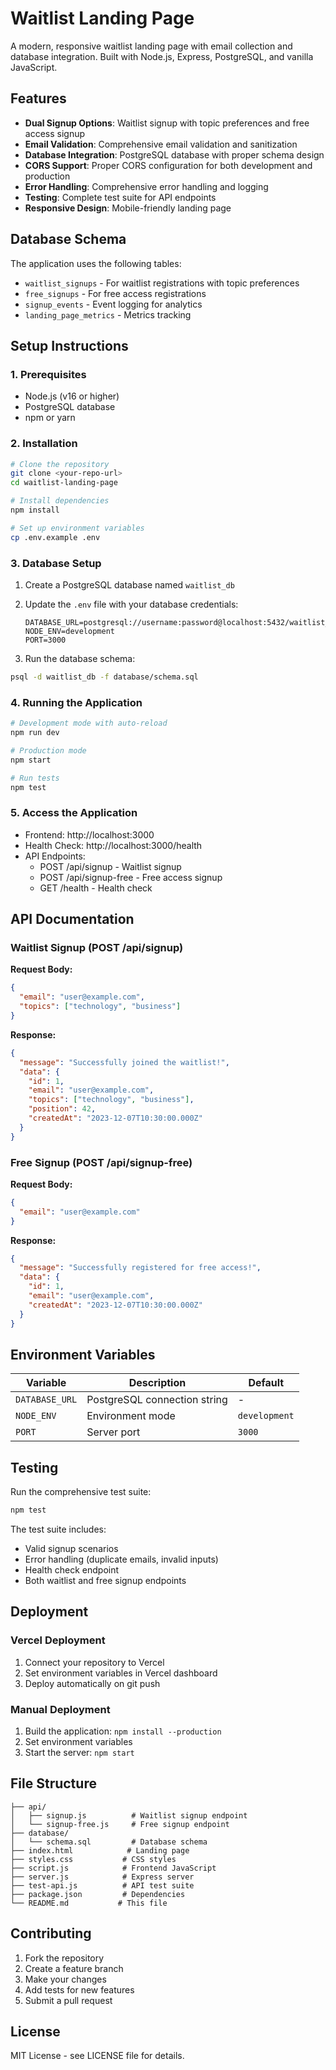 # Waitlist Landing Page

A modern, responsive waitlist landing page with email collection and database integration. Built with Node.js, Express, PostgreSQL, and vanilla JavaScript.

## Features

- **Dual Signup Options**: Waitlist signup with topic preferences and free access signup
- **Email Validation**: Comprehensive email validation and sanitization
- **Database Integration**: PostgreSQL database with proper schema design
- **CORS Support**: Proper CORS configuration for both development and production
- **Error Handling**: Comprehensive error handling and logging
- **Testing**: Complete test suite for API endpoints
- **Responsive Design**: Mobile-friendly landing page

## Database Schema

The application uses the following tables:
- `waitlist_signups` - For waitlist registrations with topic preferences
- `free_signups` - For free access registrations
- `signup_events` - Event logging for analytics
- `landing_page_metrics` - Metrics tracking

## Setup Instructions

### 1. Prerequisites

- Node.js (v16 or higher)
- PostgreSQL database
- npm or yarn

### 2. Installation

```bash
# Clone the repository
git clone <your-repo-url>
cd waitlist-landing-page

# Install dependencies
npm install

# Set up environment variables
cp .env.example .env
```

### 3. Database Setup

1. Create a PostgreSQL database named `waitlist_db`
2. Update the `.env` file with your database credentials:
   ```
   DATABASE_URL=postgresql://username:password@localhost:5432/waitlist_db
   NODE_ENV=development
   PORT=3000
   ```

3. Run the database schema:
```bash
psql -d waitlist_db -f database/schema.sql
```

### 4. Running the Application

```bash
# Development mode with auto-reload
npm run dev

# Production mode
npm start

# Run tests
npm test
```

### 5. Access the Application

- Frontend: http://localhost:3000
- Health Check: http://localhost:3000/health
- API Endpoints:
  - POST /api/signup - Waitlist signup
  - POST /api/signup-free - Free access signup
  - GET /health - Health check

## API Documentation

### Waitlist Signup (POST /api/signup)

**Request Body:**
```json
{
  "email": "user@example.com",
  "topics": ["technology", "business"]
}
```

**Response:**
```json
{
  "message": "Successfully joined the waitlist!",
  "data": {
    "id": 1,
    "email": "user@example.com",
    "topics": ["technology", "business"],
    "position": 42,
    "createdAt": "2023-12-07T10:30:00.000Z"
  }
}
```

### Free Signup (POST /api/signup-free)

**Request Body:**
```json
{
  "email": "user@example.com"
}
```

**Response:**
```json
{
  "message": "Successfully registered for free access!",
  "data": {
    "id": 1,
    "email": "user@example.com",
    "createdAt": "2023-12-07T10:30:00.000Z"
  }
}
```

## Environment Variables

| Variable | Description | Default |
|----------|-------------|---------|
| `DATABASE_URL` | PostgreSQL connection string | - |
| `NODE_ENV` | Environment mode | `development` |
| `PORT` | Server port | `3000` |

## Testing

Run the comprehensive test suite:

```bash
npm test
```

The test suite includes:
- Valid signup scenarios
- Error handling (duplicate emails, invalid inputs)
- Health check endpoint
- Both waitlist and free signup endpoints

## Deployment

### Vercel Deployment

1. Connect your repository to Vercel
2. Set environment variables in Vercel dashboard
3. Deploy automatically on git push

### Manual Deployment

1. Build the application: `npm install --production`
2. Set environment variables
3. Start the server: `npm start`

## File Structure

```
├── api/
│   ├── signup.js          # Waitlist signup endpoint
│   └── signup-free.js     # Free signup endpoint
├── database/
│   └── schema.sql         # Database schema
├── index.html            # Landing page
├── styles.css           # CSS styles
├── script.js            # Frontend JavaScript
├── server.js            # Express server
├── test-api.js          # API test suite
├── package.json         # Dependencies
└── README.md           # This file
```

## Contributing

1. Fork the repository
2. Create a feature branch
3. Make your changes
4. Add tests for new features
5. Submit a pull request

## License

MIT License - see LICENSE file for details.
